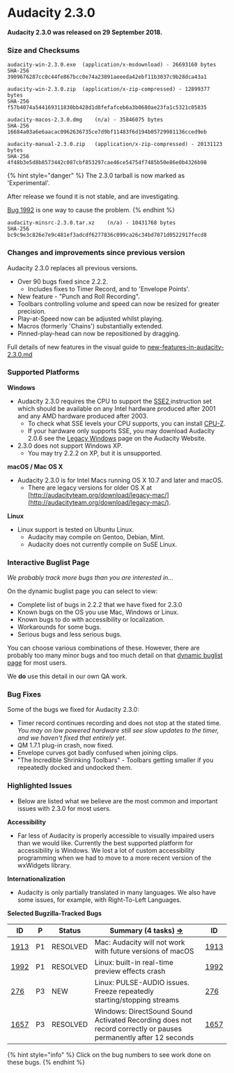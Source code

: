 # Audacity 2.3.0

**Audacity 2.3.0 was released on 29 September 2018.**

### Size and Checksums

```
audacity-win-2.3.0.exe	(application/x-msdownload) - 26693160 bytes
SHA-256	3909676287cc0c44fe867bcc0e74a23891aeeeda42ebf11b3037c9b28dca43a1

audacity-win-2.3.0.zip	(application/x-zip-compressed) - 12899377 bytes
SHA-256	f57b4074a544169311830bb428d1d8fefafceb6a3b0680ae23fa1c5321c05835

audacity-macos-2.3.0.dmg	(n/a) - 35846075 bytes
SHA-256	16684a03a6e6aacac0962636735ce7d9bf11483f6d194b05729981136cced9eb

audacity-manual-2.3.0.zip	(application/x-zip-compressed) - 20131123 bytes
SHA-256	4f48b3e5d8b8573442c087cbf853297cae46ce54754f7485b50e86e0b4326b98
```

{% hint style="danger" %}
The 2.3.0 tarball is now marked as 'Experimental'.

After release we found it is not stable, and are investigating.

[Bug 1992](https://bugzilla.audacityteam.org/show\_bug.cgi?id=1992) is one way to cause the problem.
{% endhint %}

```
audacity-minsrc-2.3.0.tar.xz	(n/a) - 10431768 bytes
SHA-256	bc9c9e3c826e7e9c481ef3adcdf6277836c099ca26c34bd7071d0522917fecd8
```

### Changes and improvements since previous version

Audacity 2.3.0 replaces all previous versions.

* Over 90 bugs fixed since 2.2.2.
  * Includes fixes to Timer Record, and to 'Envelope Points'.
* New feature - "Punch and Roll Recording".
* Toolbars controlling volume and speed can now be resized for greater precision.
* Play-at-Speed now can be adjusted whilst playing.
* Macros (formerly 'Chains') substantially extended.
* Pinned-play-head can now be repositioned by dragging.

Full details of new features in the visual guide to [new-features-in-audacity-2.3.0.md](new-features-in-audacity-2.3.0.md "mention")

### Supported Platforms

**Windows**

* Audacity 2.3.0 requires the CPU to support the [SSE2 ](http://en.wikipedia.org/wiki/SSE2)instruction set which should be available on any Intel hardware produced after 2001 and any AMD hardware produced after 2003.
  * To check what SSE levels your CPU supports, you can install [CPU-Z](http://www.cpuid.com/softwares/cpu-z.html).
  * If your hardware only supports SSE, you may download Audacity 2.0.6 see the [Legacy Windows](https://www.audacityteam.org/download/legacy-windows/) page on the Audacity Website.
* 2.3.0 does not support Windows XP.
  * You may try 2.2.2 on XP, but it is unsupported.

**macOS / Mac OS X**

* Audacity 2.3.0 is for Intel Macs running OS X 10.7 and later and macOS.
  * There are legacy versions for older OS X at [http://audacityteam.org/download/legacy-mac/](http://audacityteam.org/download/legacy-mac/).

**Linux**

* Linux support is tested on Ubuntu Linux.
  * Audacity may compile on Gentoo, Debian, Mint.
  * Audacity does not currently compile on SuSE Linux.

### Interactive Buglist Page

_We probably track more bugs than you are interested in..._

On the dynamic buglist page you can select to view:

* Complete list of bugs in 2.2.2 that we have fixed for 2.3.0
* Known bugs on the OS you use Mac, Windows or Linux.
* Known bugs to do with accessibility or localization.
* Workarounds for some bugs.
* Serious bugs and less serious bugs.

You can choose various combinations of these. However, there are probably too many minor bugs and too much detail on that [dynamic buglist page](broken-reference) for most users.

We **do** use this detail in our own QA work.

### Bug Fixes

Some of the bugs we fixed for Audacity 2.3.0:

* Timer record continues recording and does not stop at the stated time. _You may on low powered hardware still see slow updates to the timer, and we haven't fixed that entirely yet_.
* QM 1.7.1 plug-in crash, now fixed.
* Envelope curves got badly confused when joining clips.
* "The Incredible Shrinking Toolbars" - Toolbars getting smaller if you repeatedly docked and undocked them.

### Highlighted Issues

* Below are listed what we believe are the most common and important issues with 2.3.0 for most users.

**Accessibility**

* Far less of Audacity is properly accessible to visually impaired users than we would like. Currently the best supported platform for accessibility is Windows. We lost a lot of custom accessibility programming when we had to move to a more recent version of the wxWidgets library.

**Internationalization**

* Audacity is only partially translated in many languages. We also have some issues, for example, with Right-To-Left Languages.

**Selected Bugzilla-Tracked Bugs**

| **ID**                                                         | **P** | **Status** | **Summary (4 tasks)** [**⇒**](http://bugzilla.audacityteam.org/buglist.cgi?\&field0-0-0=bug\_id\&type0-0-0=equals\&value0-0-0=276\&field0-0-1=bug\_id\&type0-0-1=equals\&value0-0-1=1585\&field0-0-2=bug\_id\&type0-0-2=equals\&value0-0-2=1657\&field0-0-3=bug\_id\&type0-0-3=equals\&value0-0-3=1913\&field0-0-4=bug\_id\&type0-0-4=equals\&value0-0-4=1992\&field0-1-0=bug\_status\&type0-1-0=notequals\&value0-1-0=CLOSED) | **ID**                                                         |
| -------------------------------------------------------------- | ----- | ---------- | ------------------------------------------------------------------------------------------------------------------------------------------------------------------------------------------------------------------------------------------------------------------------------------------------------------------------------------------------------------------------------------------------------------------------------ | -------------------------------------------------------------- |
| [1913](http://bugzilla.audacityteam.org/show\_bug.cgi?id=1913) | P1    | RESOLVED   | Mac: Audacity will not work with future versions of macOS                                                                                                                                                                                                                                                                                                                                                                      | [1913](http://bugzilla.audacityteam.org/show\_bug.cgi?id=1913) |
| [1992](http://bugzilla.audacityteam.org/show\_bug.cgi?id=1992) | P1    | RESOLVED   | Linux: built-in real-time preview effects crash                                                                                                                                                                                                                                                                                                                                                                                | [1992](http://bugzilla.audacityteam.org/show\_bug.cgi?id=1992) |
| [276](http://bugzilla.audacityteam.org/show\_bug.cgi?id=276)   | P3    | NEW        | Linux: PULSE-AUDIO issues. Freeze repeatedly starting/stopping streams                                                                                                                                                                                                                                                                                                                                                         | [276](http://bugzilla.audacityteam.org/show\_bug.cgi?id=276)   |
| [1657](http://bugzilla.audacityteam.org/show\_bug.cgi?id=1657) | P3    | RESOLVED   | Windows: DirectSound Sound Activated Recording does not record correctly or pauses permanently after 12 seconds                                                                                                                                                                                                                                                                                                                | [1657](http://bugzilla.audacityteam.org/show\_bug.cgi?id=1657) |

{% hint style="info" %}
Click on the bug numbers to see work done on these bugs.
{% endhint %}
